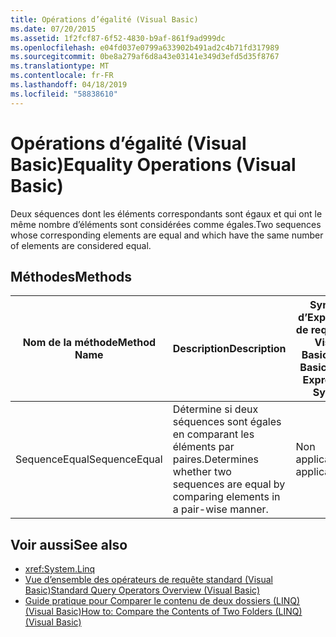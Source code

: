```yaml
---
title: Opérations d’égalité (Visual Basic)
ms.date: 07/20/2015
ms.assetid: 1f2fcf87-6f52-4830-b9af-861f9ad999dc
ms.openlocfilehash: e04fd037e0799a633902b491ad2c4b71fd317989
ms.sourcegitcommit: 0be8a279af6d8a43e03141e349d3efd5d35f8767
ms.translationtype: MT
ms.contentlocale: fr-FR
ms.lasthandoff: 04/18/2019
ms.locfileid: "58838610"
---
```

# <a name="equality-operations-visual-basic"></a><span data-ttu-id="22b2e-102">Opérations d’égalité (Visual Basic)</span><span class="sxs-lookup"><span data-stu-id="22b2e-102">Equality Operations (Visual Basic)</span></span>
<span data-ttu-id="22b2e-103">Deux séquences dont les éléments correspondants sont égaux et qui ont le même nombre d’éléments sont considérées comme égales.</span><span class="sxs-lookup"><span data-stu-id="22b2e-103">Two sequences whose corresponding elements are equal and which have the same number of elements are considered equal.</span></span>  
  
## <a name="methods"></a><span data-ttu-id="22b2e-104">Méthodes</span><span class="sxs-lookup"><span data-stu-id="22b2e-104">Methods</span></span>  
  
|<span data-ttu-id="22b2e-105">Nom de la méthode</span><span class="sxs-lookup"><span data-stu-id="22b2e-105">Method Name</span></span>|<span data-ttu-id="22b2e-106">Description</span><span class="sxs-lookup"><span data-stu-id="22b2e-106">Description</span></span>|<span data-ttu-id="22b2e-107">Syntaxe d’Expression de requête de Visual Basic</span><span class="sxs-lookup"><span data-stu-id="22b2e-107">Visual Basic Query Expression Syntax</span></span>|<span data-ttu-id="22b2e-108">Informations complémentaires</span><span class="sxs-lookup"><span data-stu-id="22b2e-108">More Information</span></span>|  
|-----------------|-----------------|------------------------------------------|----------------------|  
|<span data-ttu-id="22b2e-109">SequenceEqual</span><span class="sxs-lookup"><span data-stu-id="22b2e-109">SequenceEqual</span></span>|<span data-ttu-id="22b2e-110">Détermine si deux séquences sont égales en comparant les éléments par paires.</span><span class="sxs-lookup"><span data-stu-id="22b2e-110">Determines whether two sequences are equal by comparing elements in a pair-wise manner.</span></span>|<span data-ttu-id="22b2e-111">Non applicable.</span><span class="sxs-lookup"><span data-stu-id="22b2e-111">Not applicable.</span></span>|<xref:System.Linq.Enumerable.SequenceEqual%2A?displayProperty=nameWithType><br /><br /> <xref:System.Linq.Queryable.SequenceEqual%2A?displayProperty=nameWithType>|  
  
## <a name="see-also"></a><span data-ttu-id="22b2e-112">Voir aussi</span><span class="sxs-lookup"><span data-stu-id="22b2e-112">See also</span></span>

- <xref:System.Linq>
- [<span data-ttu-id="22b2e-113">Vue d’ensemble des opérateurs de requête standard (Visual Basic)</span><span class="sxs-lookup"><span data-stu-id="22b2e-113">Standard Query Operators Overview (Visual Basic)</span></span>](../../../../visual-basic/programming-guide/concepts/linq/standard-query-operators-overview.md)
- [<span data-ttu-id="22b2e-114">Guide pratique pour Comparer le contenu de deux dossiers (LINQ) (Visual Basic)</span><span class="sxs-lookup"><span data-stu-id="22b2e-114">How to: Compare the Contents of Two Folders (LINQ) (Visual Basic)</span></span>](../../../../visual-basic/programming-guide/concepts/linq/how-to-compare-the-contents-of-two-folders-linq.md)
